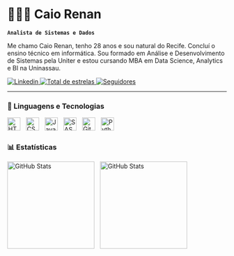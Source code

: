 # 👨🏻‍💻 Caio Renan

**`Analista de Sistemas e Dados`**

Me chamo Caio Renan, tenho 28 anos e sou natural do Recife. Concluí o ensino técnico em informática. Sou formado em Análise e Desenvolvimento de Sistemas pela Uniter e estou cursando MBA em Data Science, Analytics 
e BI na Uninassau.

<p align="left">

 <a href="https://www.linkedin.com/in/caio-renan/">
        <img 
            alt="Linkedin" 
            title="Me siga no linkedin" 
            src="https://custom-icon-badges.demolab.com/linkedin/UCo-gJ8RnTn5akHqHvO55DVA?color=%23E05D44&label=Linkedin&logo=video&logoColor=white&style=for-the-badge&labelColor=blue"
        />

<a href="https://github.com/CaioRenan30?tab=repositories&sort=stargazers">
   <img 
       alt="Total de estrelas" 
       title="Total de estrelas GitHub" 
       src="https://custom-icon-badges.demolab.com/github/stars/CaioRenan30?color=55960c&style=for-the-badge&labelColor=488207&logo=star&label=estrelas"
   />
</a>
<a href="https://github.com/CaioReanan30?tab=followers">
   <img 
       alt="Seguidores" 
       title="Me siga no GitHub" 
       src="https://custom-icon-badges.demolab.com/github/followers/CaioRenan30?color=236ad3&labelColor=1155ba&style=for-the-badge&logo=github&label=Seguidores&logoColor=white"
   />
</a>
</p>

---

### 🤖 Linguagens e Tecnologias

<img 
align="left" 
alt="HTML"
title="HTML" 
width="30px" 
style="padding-right: 10px;" 
src="https://cdn.jsdelivr.net/gh/devicons/devicon@latest/icons/html5/html5-original.svg" 
/>
<img 
align="left" 
alt="CSS" 
title="CSS"
width="30px" 
style="padding-right: 10px;" 
src="https://cdn.jsdelivr.net/gh/devicons/devicon@latest/icons/css3/css3-original.svg" 
/>
<img 
align="left" 
alt="JavaScript" 
title="JavaScript"
width="30px" 
style="padding-right: 10px;" 
src="https://cdn.jsdelivr.net/gh/devicons/devicon@latest/icons/javascript/javascript-original.svg" 
/>
<img 
align="left" 
alt="SASS" 
title="SASS"
width="30px" 
style="padding-right: 10px;" 
src="https://cdn.jsdelivr.net/gh/devicons/devicon@latest/icons/sass/sass-original.svg" 
/>
<img 
align="left" 
alt="Git" 
title="Git"
width="30px" 
style="padding-right: 10px;" 
src="https://cdn.jsdelivr.net/gh/devicons/devicon@latest/icons/git/git-original.svg" 
/>
<img 
align="left" 
alt="Python" 
title="Python"
width="30px" 
style="padding-right: 10px;" 
src="https://cdn.jsdelivr.net/gh/devicons/devicon@latest/icons/python/python-original.svg" 
/>

<br/>
<br/>


### 📊 Estatísticas

<p>
<img 
align="left" 
alt="GitHub Stats" 
height="200" 
style="padding-right: 10px;" 
src="https://github-readme-stats.vercel.app/api?username=CaioRenan30&show_icons=true&theme=tokyonight&include_all_commits=true&locale=pt-br" 
/>

<img 
align="left" 
alt="GitHub Stats" 
height="200" 
src="https://github-readme-stats.vercel.app/api/top-langs/?username=CaioRenan30&theme=tokyonight&layout=compact&custom_title=Tecnologias&langs_count=9" 
/>

</p>
